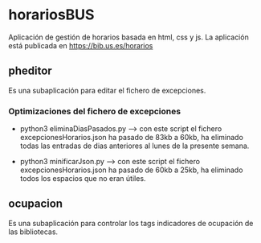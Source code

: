 # horariosBUS

Aplicación de gestión de horarios basada en html, css y js.
La aplicación está publicada en https://bib.us.es/horarios



## pheditor

Es una subaplicación para editar el fichero de excepciones.

### Optimizaciones del fichero de excepciones

 - python3 eliminaDiasPasados.py --> con este script el fichero excepcionesHorarios.json ha pasado de 83kb a 60kb, ha eliminado todas las entradas de dias anteriores al lunes de la presente semana.

 - python3 minificarJson.py --> con este script el fichero excepcionesHorarios.json ha pasado de 60kb a 25kb, ha eliminado todos los espacios que no eran útiles.


## ocupacion
Es una subaplicación para controlar los tags indicadores de ocupación de las bibliotecas.
